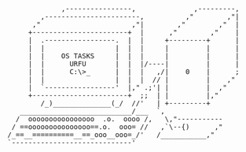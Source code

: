 
<pre>

             ,----------------,              ,---------,
        ,-----------------------,          ,"        ,"|
      ,"                      ,"|        ,"        ,"  |
     +-----------------------+  |      ,"        ,"    |
     |  .-----------------.  |  |     +---------+      |
     |  |                 |  |  |     |         |      |
     |  |    OS TASKS     |  |  |     |         |      |
     |  |      URFU       |  |  |/----|         |      |
     |  |      C:\>_      |  |  |   ,/|    0    |      ;
     |  |                 |  |  |  // |         |    ,"
     |  `-----------------'  |," .;'| |         |  ,"
     +-----------------------+  ;;  | |         |,"     
        /_)______________(_/  //'   | +---------+
   ___________________________/___  `,
  /  oooooooooooooooo  .o.  oooo /,   \,"-----------
 / ==ooooooooooooooo==.o.  ooo= //   ,`\--{)      ,"
/_==__==========__==_ooo__ooo=_/'   /___________,"
`-----------------------------'

</pre>

